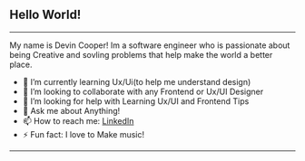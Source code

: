 ## Hello World! 

-------------
My name is Devin Cooper! Im a software engineer who is passionate about being Creative and sovling problems that help make the world a better place.


- 🌱 I’m currently learning Ux/Ui(to help me understand design)
- 👯 I’m looking to collaborate  with any Frontend or Ux/UI Designer 
- 🤔 I’m looking for help with Learning Ux/UI and Frontend Tips 
- 💬 Ask me about Anything!
- 📫 How to reach me: [LinkedIn](https://www.linkedin.com/in/devin-d-cooper/)
- ⚡ Fun fact: I love to Make music! 
--------------
